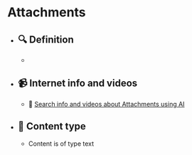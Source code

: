 # Attachments
- ## 🔍 Definition
  - 
- ## 📹 Internet info and videos
  - 🤖 [Search info and videos about Attachments using AI](https://www.perplexity.ai/search?q=videos+about+Attachments:+
)
- ## 📰 Content type 
  - Content is of type text
